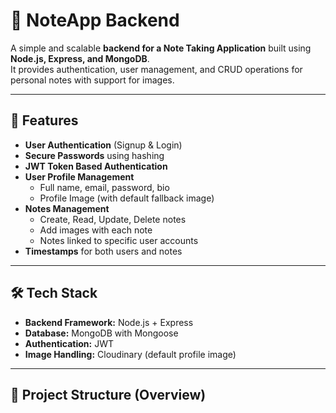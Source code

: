# 📝 NoteApp Backend

A simple and scalable **backend for a Note Taking Application** built using **Node.js, Express, and MongoDB**.  
It provides authentication, user management, and CRUD operations for personal notes with support for images.

---

## 🚀 Features

- **User Authentication** (Signup & Login)
- **Secure Passwords** using hashing
- **JWT Token Based Authentication**
- **User Profile Management**
  - Full name, email, password, bio
  - Profile Image (with default fallback image)
- **Notes Management**
  - Create, Read, Update, Delete notes
  - Add images with each note
  - Notes linked to specific user accounts
- **Timestamps** for both users and notes

---

## 🛠️ Tech Stack

- **Backend Framework:** Node.js + Express  
- **Database:** MongoDB with Mongoose  
- **Authentication:** JWT  
- **Image Handling:** Cloudinary (default profile image)  

---

## 📂 Project Structure (Overview)

